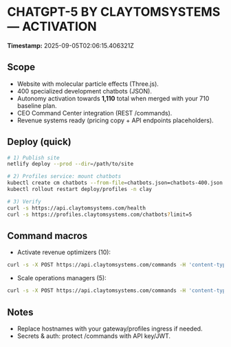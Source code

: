 # CHATGPT-5 BY CLAYTOMSYSTEMS — ACTIVATION

**Timestamp:** 2025-09-05T02:06:15.406321Z

## Scope
- Website with molecular particle effects (Three.js).
- 400 specialized development chatbots (JSON).
- Autonomy activation towards **1,110** total when merged with your 710 baseline plan.
- CEO Command Center integration (REST /commands).
- Revenue systems ready (pricing copy + API endpoints placeholders).

## Deploy (quick)
```bash
# 1) Publish site
netlify deploy --prod --dir=/path/to/site

# 2) Profiles service: mount chatbots
kubectl create cm chatbots --from-file=chatbots.json=chatbots-400.json -n clay || true
kubectl rollout restart deploy/profiles -n clay

# 3) Verify
curl -s https://api.claytomsystems.com/health
curl -s https://profiles.claytomsystems.com/chatbots?limit=5
```

## Command macros
- Activate revenue optimizers (10):
```bash
curl -s -X POST https://api.claytomsystems.com/commands -H 'content-type: application/json' -d '{"command":"activate","target":"revenue_optimizer","count":10}'
```
- Scale operations managers (5):
```bash
curl -s -X POST https://api.claytomsystems.com/commands -H 'content-type: application/json' -d '{"command":"scale","target":"operations_manager","count":5}'
```

## Notes
- Replace hostnames with your gateway/profiles ingress if needed.
- Secrets & auth: protect /commands with API key/JWT.
